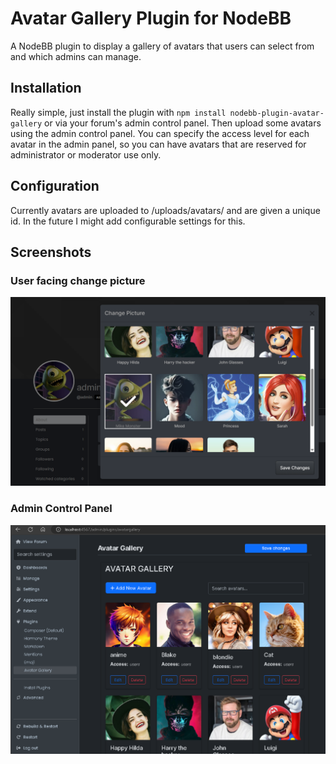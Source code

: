 # Avatar Gallery Plugin for NodeBB

A NodeBB plugin to display a gallery of avatars that users can select from and which admins can manage.

## Installation

Really simple, just install the plugin with `npm install nodebb-plugin-avatar-gallery` or via your forum's admin control panel. Then upload some avatars using the admin control panel. You can specify the access level for each avatar in the admin panel, so you can have avatars that are reserved for administrator or moderator use only.

## Configuration

Currently avatars are uploaded to /uploads/avatars/ and are given a unique id. In the future I might add configurable settings for this.

## Screenshots

### User facing change picture

![Avatar Gallery](https://github.com/SinisterSpatula/nodebb-plugin-avatargallery/blob/main/gallery.png)

### Admin Control Panel

![Avatar Gallery Admin](https://github.com/SinisterSpatula/nodebb-plugin-avatargallery/blob/main/gallery2.png)
